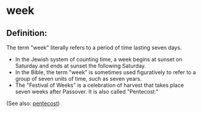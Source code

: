 # week #

## Definition: ##

The term "week" literally refers to a period of time lasting seven days.

* In the Jewish system of counting time, a week begins at sunset on Saturday and ends at sunset the following Saturday.
* In the Bible, the term "week" is sometimes used figuratively to refer to a group of seven units of time, such as seven years.
* The "Festival of Weeks" is a celebration of harvest that takes place seven weeks after Passover. It is also called "Pentecost."

(See also: [pentecost](../other/pentecost.md))


